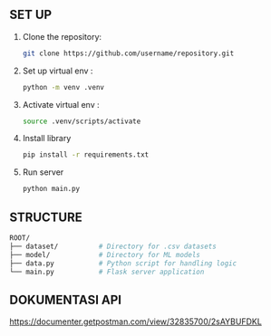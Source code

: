 ## **SET UP**

1. Clone the repository:

   ```bash
   git clone https://github.com/username/repository.git
   ```

2. Set up virtual env :

   ```bash
   python -m venv .venv
   ```

3. Activate virtual env :

   ```bash
   source .venv/scripts/activate
   ```

4. Install library

   ```bash
   pip install -r requirements.txt
   ```

5. Run server

   ```bash
   python main.py
   ```

## **STRUCTURE**

```bash
ROOT/
├── dataset/          # Directory for .csv datasets
├── model/            # Directory for ML models
├── data.py           # Python script for handling logic
└── main.py           # Flask server application
```

## **DOKUMENTASI API**

https://documenter.getpostman.com/view/32835700/2sAYBUFDKL
